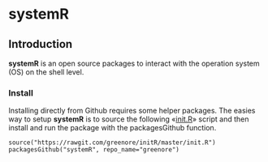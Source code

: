 systemR
=======

## Introduction

**systemR** is an open source packages to interact with the operation system (OS) on the shell level.

### Install 

Installing directly from Github requires some helper packages. The easies way to setup **systemR** is to source the following «[init.R][1]» script and then install and run the package with the packagesGithub function. 

```
source("https://rawgit.com/greenore/initR/master/init.R")
packagesGithub("systemR", repo_name="greenore")
```

[1]: https://github.com/greenore/initR/blob/master/init.R
[2]: http://www.bioconductor.org/packages/release/bioc/html/EBImage.html
